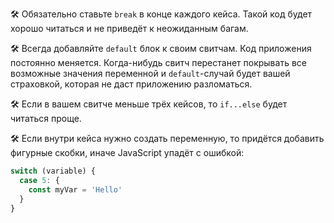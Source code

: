 🛠 Обязательно ставьте `break` в конце каждого кейса. Такой код будет хорошо читаться и не приведёт к неожиданным багам.

🛠 Всегда добавляйте `default` блок к своим свитчам. Код приложения постоянно меняется. Когда-нибудь свитч перестанет покрывать все возможные значения переменной и `default`-случай будет вашей страховкой, которая не даст приложению разломаться.

🛠 Если в вашем свитче меньше трёх кейсов, то `if...else` будет читаться проще.

🛠 Если внутри кейса нужно создать переменную, то придётся добавить фигурные скобки, иначе JavaScript упадёт с ошибкой:

```js
switch (variable) {
  case 5: {
    const myVar = 'Hello'
  }
}
```
